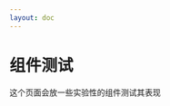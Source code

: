 ```yaml
---
layout: doc
---
```


<script setup>
import Area from "../.vitepress/theme/components/VPJOverlayScrollArea.vue"
</script>

# 组件测试

这个页面会放一些实验性的组件测试其表现

<Area style="height: 300px; width: 300px;">
<VPJIconApps/>
</Area>